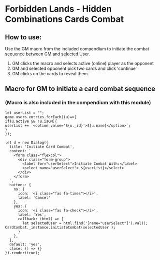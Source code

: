 # Forbidden Lands - Hidden Combinations Cards Combat

## How to use:

Use the GM macro from the included compendium to initiate the combat sequence between GM and selected User.

1. GM clicks the macro and selects active (online) player as the opponent
2. GM and selected opponent pick two cards and click 'continue'
3. GM clicks on the cards to reveal them.

## Macro for GM to initiate a card combat sequence

### (Macro is also included in the compendium with this module)

```
let userList = "";
game.users.entries.forEach((u)=>{
if(u.active && !u.isGM){
userList += `<option value='${u._id}'>${u.name}</option>`;
}
});

let d = new Dialog({
  title: 'Initiate Card Combat',
  content: `
    <form class="flexcol">
      <div class="form-group">
        <label for="userSelect">Initiate Combat With:</label>
        <select name="userSelect"> ${userList}</select>
      </div>
    </form>
  `,
  buttons: {
    no: {
      icon: '<i class="fas fa-times"></i>',
      label: 'Cancel'
    },
    yes: {
      icon: '<i class="fas fa-check"></i>',
      label: 'Yes',
      callback: (html) => {
        let selectedUser = html.find('[name="userSelect"]').val();
CardCombat._instance.initiateCombat(selectedUser );
      }
    },
  },
  default: 'yes',
  close: () => {}
}).render(true);
```
